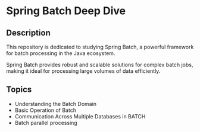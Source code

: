 # Spring Batch Deep Dive

## Description

This repository is dedicated to studying Spring Batch, a powerful framework for batch processing in the Java ecosystem. 

Spring Batch provides robust and scalable solutions for complex batch jobs, making it ideal for processing large volumes of data efficiently.

## Topics

- Understanding the Batch Domain
- Basic Operation of Batch
- Communication Across Multiple Databases in BATCH
- Batch parallel processing
  
